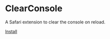 # ClearConsole
A Safari extension to clear the console on reload.

[Install](https://brad.is/software/ClearConsole.safariextz)
